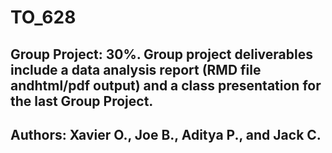 # TO_628

## Group Project: 30%.  Group project deliverables include a data analysis report (RMD file andhtml/pdf output) and a class presentation for the last Group Project.

## Authors: Xavier O., Joe B., Aditya P., and Jack C.